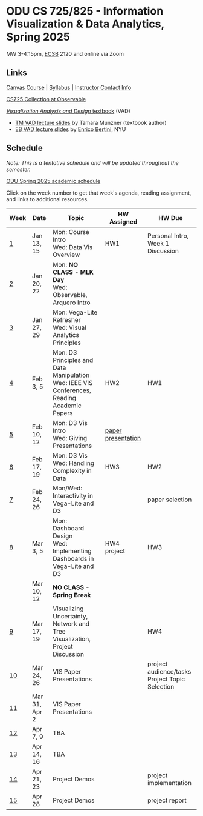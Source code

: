# ODU CS 725/825 - Information Visualization & Data Analytics, Spring 2025

MW 3-4:15pm, [ECSB](https://odu.edu/life/buildings/buildings/ecsb) 2120 and online via Zoom

## Links

[Canvas Course](https://canvas.odu.edu/courses/177607) | [Syllabus](syllabus.md) | [Instructor Contact Info](https://canvas.odu.edu/courses/177607/pages/0-dot-2-%7C-meet-your-instructor)

[CS725 Collection at Observable](https://observablehq.com/collection/@oducs-vis/cs-725)

<!--* [Paper Presentation Schedule](https://canvas.odu.edu/courses/132393/pages/paper-presentation-schedule)-->

[*Visualization Analysis and Design* textbook](https://www.cs.ubc.ca/~tmm/vadbook/) (VAD)

* [TM VAD lecture slides](https://www.cs.ubc.ca/~tmm/talks.html#vadallslides) by Tamara Munzner (textbook author)
* [EB VAD lecture slides](http://bit.ly/lecture-slides-iv16) by [Enrico Bertini](http://enrico.bertini.io/), NYU

## Schedule

*Note: This is a tentative schedule and will be updated throughout the semester.*

[ODU Spring 2025 academic schedule](https://www.odu.edu/academics/calendar/spring)

Click on the week number to get that week's agenda, reading assignment, and links to additional resources.

|Week |Date|Topic|HW Assigned|HW Due|
|---|---|---|---|---|
|[1](agenda.md#week-1)|Jan 13, 15|Mon: Course Intro <br/>Wed: Data Vis Overview | HW1 | Personal Intro, Week 1 Discussion |
|[2](agenda.md#week-2)|Jan 20, 22|Mon: **NO CLASS - MLK Day**<br/>Wed: Observable, Arquero Intro | | |
|[3](agenda.md#week-3)|Jan 27, 29|Mon: Vega-Lite Refresher<br/>Wed: Visual Analytics Principles | |  |
|[4](agenda.md#week-4)|Feb 3,   5|Mon: D3 Principles and Data Manipulation<br/>Wed: IEEE VIS Conferences, Reading Academic Papers| HW2 | HW1 |
|[5](agenda.md#week-5)|Feb 10, 12| Mon: D3 Vis Intro<br/>Wed: Giving Presentations | [paper presentation](presentation.md) |  |
|[6](agenda.md#week-6)|Feb 17, 19| Mon: D3 Vis<br/>Wed: Handling Complexity in Data| HW3 |  HW2 |
|[7](agenda.md#week-7)|Feb 24, 26|Mon/Wed: Interactivity in Vega-Lite and D3|  | paper selection |
|[8](agenda.md#week-8)|Mar  3,  5|Mon: Dashboard Design<br/>Wed: Implementing Dashboards in Vega-Lite and D3 | HW4<br/>project | HW3 |
||Mar 10, 12|**NO CLASS - Spring Break** | | |
|[9](agenda.md#week-9)|Mar 17, 19| Visualizing Uncertainty, Network and Tree Visualization, Project Discussion| | HW4|
|[10](agenda.md#week-10)|Mar 24, 26| VIS Paper Presentations | |project audience/tasks <br/> Project Topic Selection |
|[11](agenda.md#week-11)|  Mar 31, Apr 2|VIS Paper Presentations| |  |
|[12](agenda.md#week-12)| Apr 7, 9|TBA| | |
|[13](agenda.md#week-13)| Apr 14, 16|TBA| | |
|[14](agenda.md#week-14)| Apr 21, 23|Project Demos | | project implementation|
|[15](agenda.md#week-15)| Apr 28|Project Demos | | project report |
